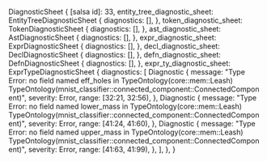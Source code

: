 DiagnosticSheet {
    [salsa id]: 33,
    entity_tree_diagnostic_sheet: EntityTreeDiagnosticSheet {
        diagnostics: [],
    },
    token_diagnostic_sheet: TokenDiagnosticSheet {
        diagnostics: [],
    },
    ast_diagnostic_sheet: AstDiagnosticSheet {
        diagnostics: [],
    },
    expr_diagnostic_sheet: ExprDiagnosticSheet {
        diagnostics: [],
    },
    decl_diagnostic_sheet: DeclDiagnosticSheet {
        diagnostics: [],
    },
    defn_diagnostic_sheet: DefnDiagnosticSheet {
        diagnostics: [],
    },
    expr_ty_diagnostic_sheet: ExprTypeDiagnosticSheet {
        diagnostics: [
            Diagnostic {
                message: "Type Error: no field named eff_holes in TypeOntology(core::mem::Leash) TypeOntology(mnist_classifier::connected_component::ConnectedComponent)",
                severity: Error,
                range: [32:21, 32:56),
            },
            Diagnostic {
                message: "Type Error: no field named lower_mass in TypeOntology(core::mem::Leash) TypeOntology(mnist_classifier::connected_component::ConnectedComponent)",
                severity: Error,
                range: [41:24, 41:60),
            },
            Diagnostic {
                message: "Type Error: no field named upper_mass in TypeOntology(core::mem::Leash) TypeOntology(mnist_classifier::connected_component::ConnectedComponent)",
                severity: Error,
                range: [41:63, 41:99),
            },
        ],
    },
}